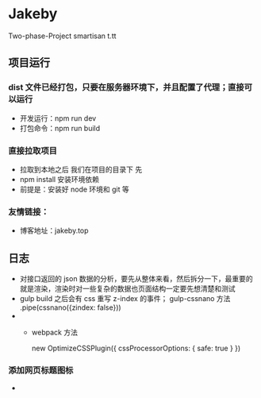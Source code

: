 # Jakeby

Two-phase-Project smartisan t.tt

## 项目运行

### dist 文件已经打包，只要在服务器环境下，并且配置了代理；直接可以运行

- 开发运行：npm run dev
- 打包命令：npm run build

### 直接拉取项目

- 拉取到本地之后 我们在项目的目录下 先
- npm install 安装环境依赖
- 前提是：安装好 node 环境和 git 等

### 友情链接：

- 博客地址：jakeby.top

## 日志

- 对接口返回的 json 数据的分析，要先从整体来看，然后拆分一下，最重要的就是渲染，渲染时对一些复杂的数据也页面结构一定要先想清楚和测试
- gulp build 之后会有 css 重写 z-index 的事件；
  gulp-cssnano 方法
  .pipe(cssnano({zindex: false}))
- - webpack 方法

    new OptimizeCSSPlugin({
    cssProcessorOptions: {
    safe: true
    }
    })

### 添加网页标题图标

- <link rel="icon" href="//static.smartisanos.cn/indexnew/favicon.ico">

